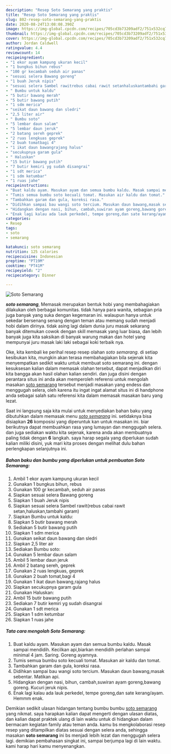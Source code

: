 ```yaml
---
description: "Resep Soto Semarang yang praktis"
title: "Resep Soto Semarang yang praktis"
slug: 802-resep-soto-semarang-yang-praktis
date: 2020-08-24T13:08:08.390Z
image: https://img-global.cpcdn.com/recipes/705cd3b73209adf2/751x532cq70/soto-semarang-foto-resep-utama.jpg
thumbnail: https://img-global.cpcdn.com/recipes/705cd3b73209adf2/751x532cq70/soto-semarang-foto-resep-utama.jpg
cover: https://img-global.cpcdn.com/recipes/705cd3b73209adf2/751x532cq70/soto-semarang-foto-resep-utama.jpg
author: Jordan Caldwell
ratingvalue: 4.4
reviewcount: 14
recipeingredient:
- "1 ekor ayam kampung ukuran kecil"
- "1 bungkus bihun rebus"
- "100 gr kecambah seduh air panas"
- "sesuai selera Bawang goreng"
- "1 buah Jeruk nipis"
- "sesuai selera Sambel rawitrebus cabai rawit setanhaluskantambahi garam"
- " Bumbu untuk kaldu"
- "5 butir bawang merah"
- "5 butir bawang putih"
- "1 sdm merica"
- "seikat daun bawang dan sledri"
- "2,5 liter air"
- " Bumbu soto"
- "5 lembar daun salam"
- "5 lembar daun jeruk"
- "2 batang sereh geprek"
- "2 ruas lengkuas geprek"
- "2 buah tomatbagi 4"
- "1 ikat daun bawangrajang halus"
- "secukupnya garam gula"
- " Haluskan"
- "15 butir bawang putih"
- "7 butir kemiri yg sudah disangrai"
- "1 sdt merica"
- "1 sdm ketumbar"
- "1 ruas jahe"
recipeinstructions:
- "Buat kaldu ayam. Masukan ayam dan semua bumbu kaldu. Masak sampai mendidih. Kecilkan api,biarkan mendidih perlahan sampai minimal 4 jam. Saring. Goreng ayamnya."
- "Tumis semua bumbu soto kecuali tomat. Masukan air kaldu dan tomat."
- "Tambahkan garam dan gula, koreksi rasa."
- "Didihkan sampai bau wangi soto tercium. Masukan daun bawang,masak sebentar. Matikan api."
- "Hidangkan dengan nasi, bihun, cambah,suwiran ayam goreng,bawang goreng. Kucuri jeruk nipis."
- "Enak lagi kalau ada lauk perkedel, tempe goreng,dan sate kerang/ayam. Hemmm enak."
categories:
- Resep
tags:
- soto
- semarang

katakunci: soto semarang 
nutrition: 125 calories
recipecuisine: Indonesian
preptime: "PT19M"
cooktime: "PT41M"
recipeyield: "2"
recipecategory: Dinner

---
```



![Soto Semarang](https://img-global.cpcdn.com/recipes/705cd3b73209adf2/751x532cq70/soto-semarang-foto-resep-utama.jpg)

<b><i>soto semarang</i></b>, Memasak merupakan bentuk hobi yang membahagiakan dilakukan oleh berbagai komunitas. tidak hanya para wanita, sebagian pria juga banyak yang suka dengan kegemaran ini. walaupun hanya untuk sekedar bersenang senang dengan teman atau memang sudah menjadi hobi dalam dirinya. tidak asing lagi dalam dunia juru masak sekarang banyak ditemukan cowok dengan skill memasak yang luar biasa, dan lebih banyak juga kita saksikan di banyak warung makan dan hotel yang mempunyai juru masak laki laki sebagai koki terbaik nya.



Oke, kita kembali ke perihal resep resep olahan <i>soto semarang</i>. di setiap kesibukan kita, mungkin akan terasa membahagiakan bila sejenak kita menyempatkan sedikit waktu untuk membuat soto semarang ini. dengan kesuksesan kalian dalam memasak olahan tersebut, dapat menjadikan diri kita bangga akan hasil olahan kalian sendiri. dan juga disini dengan perantara situs ini anda akan memperoleh referensi untuk mengolah masakan <u>soto semarang</u> tersebut menjadi masakan yang endess dan menggugah selera, oleh karena itu ingat ingat alamat situs ini di handphone anda sebagai salah satu referensi kita dalam memasak masakan baru yang lezat.


Saat ini langsung saja kita mulai untuk menyediakan bahan baku yang dibutuhkan dalam memasak menu <u><i>soto semarang</i></u> ini. setidaknya bisa disiapkan <b>26</b> komposisi yang diperuntuk kan untuk masakan ini. biar berikutnya dapat membuahkan rasa yang lumayan dan menggugah selera. dan juga sediakan waktu kita sejenak, karena anda akan membuatnya paling tidak dengan <b>6</b> langkah. saya harap segala yang diperlukan sudah kalian miliki disini, yuk mari kita proses dengan melihat dulu bahan perlengkapan selanjutnya ini.

<!--inarticleads1-->

##### Bahan baku dan bumbu yang diperlukan untuk pembuatan Soto Semarang:

1. Ambil 1 ekor ayam kampung ukuran kecil
1. Gunakan 1 bungkus bihun, rebus
1. Gunakan 100 gr kecambah, seduh air panas
1. Siapkan sesuai selera Bawang goreng
1. Siapkan 1 buah Jeruk nipis
1. Siapkan sesuai selera Sambel rawit(rebus cabai rawit setan,haluskan,tambahi garam)
1. Siapkan  Bumbu untuk kaldu:
1. Siapkan 5 butir bawang merah
1. Sediakan 5 butir bawang putih
1. Siapkan 1 sdm merica
1. Gunakan seikat daun bawang dan sledri
1. Siapkan 2,5 liter air
1. Sediakan  Bumbu soto:
1. Gunakan 5 lembar daun salam
1. Ambil 5 lembar daun jeruk
1. Ambil 2 batang sereh, geprek
1. Gunakan 2 ruas lengkuas, geprek
1. Gunakan 2 buah tomat,bagi 4
1. Gunakan 1 ikat daun bawang,rajang halus
1. Siapkan secukupnya garam gula
1. Gunakan  Haluskan:
1. Ambil 15 butir bawang putih
1. Sediakan 7 butir kemiri yg sudah disangrai
1. Gunakan 1 sdt merica
1. Siapkan 1 sdm ketumbar
1. Siapkan 1 ruas jahe




<!--inarticleads2-->

##### Tata cara mengolah Soto Semarang:

1. Buat kaldu ayam. Masukan ayam dan semua bumbu kaldu. Masak sampai mendidih. Kecilkan api,biarkan mendidih perlahan sampai minimal 4 jam. Saring. Goreng ayamnya.
1. Tumis semua bumbu soto kecuali tomat. Masukan air kaldu dan tomat.
1. Tambahkan garam dan gula, koreksi rasa.
1. Didihkan sampai bau wangi soto tercium. Masukan daun bawang,masak sebentar. Matikan api.
1. Hidangkan dengan nasi, bihun, cambah,suwiran ayam goreng,bawang goreng. Kucuri jeruk nipis.
1. Enak lagi kalau ada lauk perkedel, tempe goreng,dan sate kerang/ayam. Hemmm enak.




Demikian sedikit ulasan hidangan tentang bumbu bumbu <u>soto semarang</u> yang nikmat. saya harapkan kalian dapat mengerti dengan ulasan diatas, dan kalian dapat praktek ulang di lain waktu untuk di hidangkan dalam bermacam kegiatan family atau teman anda. kamu bs mengkolaborasi resep resep yang ditampilkan diatas sesuai dengan selera anda, sehingga masakan <b>soto semarang</b> ini bs menjadi lebih lezat dan menggugah selera lagi. demikian pembahasan singkat ini, sampai berjumpa lagi di lain waktu. kami harap hari kamu menyenangkan.
